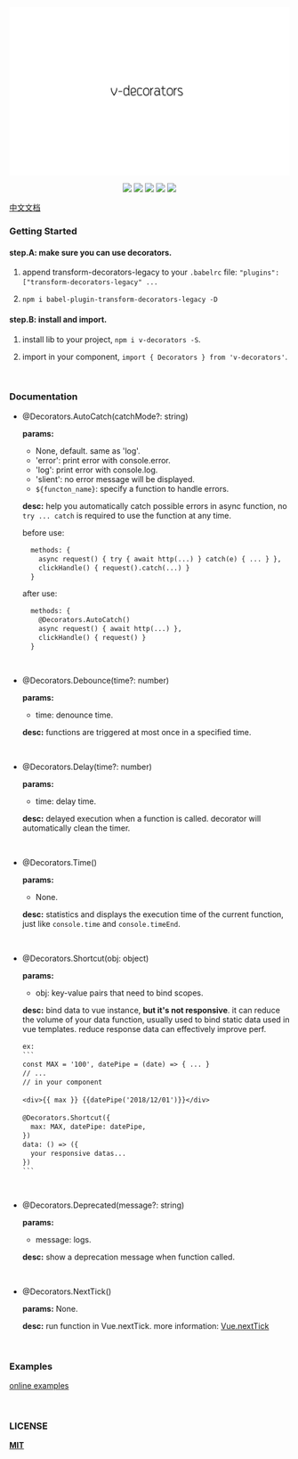 <p align="center" height="250">
  <img src="logo-v.png" align="center"/>
</p>
<p align=center>
<a target="_blank" href="https://www.npmjs.com/package/v-decorators" title="NPM version"><img src="https://img.shields.io/npm/v/v-decorators/latest.svg?style=flat-square"></a>
<a target="_blank" href="https://www.npmjs.com/package/v-decorators" title="Node version"><img src="https://img.shields.io/npm/dt/v-decorators.svg?style=flat-square"></a>
<a target="_blank" href="https://opensource.org/licenses/MIT" title="License: MIT"><img src="https://img.shields.io/github/license/HaiFengFE/v-decorators.svg?style=flat-square"></a>
<a target="_blank" href="https://travis-ci.org/DhyanaChina/v-decorators" title="Build Status"><img src="https://img.shields.io/travis/HaiFengFE/v-decorators.svg?style=flat-square"></a>
<a target="_blank" href="https://www.npmjs.com/package/v-decorators" title="Peer dependency "><img src="https://img.shields.io/npm/dependency-version/v-decorators/peer/vue.svg?style=flat-square"></a>
</p>

[中文文档](README_CN.md)

### Getting Started
#### step.A: make sure you can use decorators.

1. append transform-decorators-legacy to your `.babelrc` file: `"plugins": ["transform-decorators-legacy" ...`

2. `npm i babel-plugin-transform-decorators-legacy -D`

#### step.B: install and import.

1. install lib to your project, `npm i v-decorators -S`.

2. import in your component, `import { Decorators } from 'v-decorators'`.

<br/>

### Documentation

- @Decorators.AutoCatch(catchMode?: string)

    **params:**
    - None, default. same as 'log'.
    - 'error': print error with console.error.
    - 'log': print error with console.log.
    - 'slient': no error message will be displayed.
    - `${functon_name}`: specify a function to handle errors.

    **desc:**
    help you automatically catch possible errors in async function, no `try ... catch` is required to use the function at any time.
    
    before use:
    ```
      methods: {
        async request() { try { await http(...) } catch(e) { ... } },
        clickHandle() { request().catch(...) }
      }
    ```
    after use:
    ```
      methods: {
        @Decorators.AutoCatch()
        async request() { await http(...) },
        clickHandle() { request() }
      }
    ```

<br/>

- @Decorators.Debounce(time?: number)

    **params:**
    - time: denounce time.

    **desc:**
    functions are triggered at most once in a specified time.


<br/>


- @Decorators.Delay(time?: number)

    **params:**
    - time: delay time.

    **desc:**
    delayed execution when a function is called. decorator will automatically clean the timer.


<br/>

- @Decorators.Time()

    **params:**
    - None.

    **desc:**
    statistics and displays the execution time of the current function, just like `console.time` and `console.timeEnd`.


<br/>

- @Decorators.Shortcut(obj: object)

    **params:**
    - obj: key-value pairs that need to bind scopes.

    **desc:**
    bind data to vue instance, **but it's not responsive**. it can reduce the volume of your data function, usually used to bind static data used in vue templates. 
    reduce response data can effectively improve perf.

      ex:
      ```
      const MAX = '100', datePipe = (date) => { ... }
      // ...
      // in your component

      <div>{{ max }} {{datePipe('2018/12/01')}}</div>

      @Decorators.Shortcut({
        max: MAX, datePipe: datePipe,
      })
      data: () => ({
        your responsive datas...
      })
      ```

<br/>

- @Decorators.Deprecated(message?: string)

    **params:**
    - message: logs.

    **desc:**
    show a deprecation message when function called.

<br/>

- @Decorators.NextTick()

    **params:** None.

    **desc:**
    run function in Vue.nextTick. more information: [Vue.nextTick](https://cn.vuejs.org/v2/api/#Vue-nextTick)

<br/>

### Examples

[online examples](https://v-decorators.netlify.com/)

<br/>

### LICENSE

[**MIT**](LICENSE)

